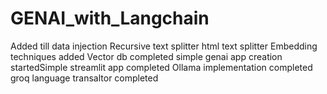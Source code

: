 # GENAI_with_Langchain
Added till data injection
Recursive text splitter
html text splitter
Embedding techniques added
Vector db completed
simple genai app creation startedSimple streamlit app completed
Ollama implementation completed
groq language transaltor completed
